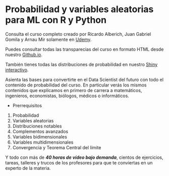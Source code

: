 # Probabilidad y variables aleatorias para ML con R y Python

Consulta el curso completo creado por Ricardo Alberich, Juan Gabriel Gomila y Arnau Mir solamente en [Udemy](https://www.udemy.com/course/probabilidad-y-variables-aleatorias-para-ml-con-r-y-python/?couponCode=B85F8D52148DF5AAD8F7).

Puedes consultar todas las transparecias del curso en formato HTML desde nuestro [Github.io](https://joanby.github.io/bookdown-probabilidad/).

También tienes todas las distribuciones de probabilidad en nuestro [Shiny interactivo](https://joanby.shinyapps.io/DistribucionesNotables/).

Asienta las bases para convertirte en el Data Scientist del futuro con todo el contenido de probabilidad del curso. En particular verás los mismos contenidos que explicamos en primero de carrera a matemáticos, ingenieros, economistas, biólogos, médicos o informáticos. 

+  Prerrequisitos
1. Probabilidad
2. Variables aleatorias
3. Distribuciones notables
4. Complementos avanzados
5. Variables bidimensionales
6. Variables multidimensionales
7. Convergencia y Teorema Central del límite

Y todo con más de ***40 horas de vídeo bajo demanda***, cientos de ejercicios, tareas, talleres y trucos de los profesores para que te conviertas en un experto de la materia.
